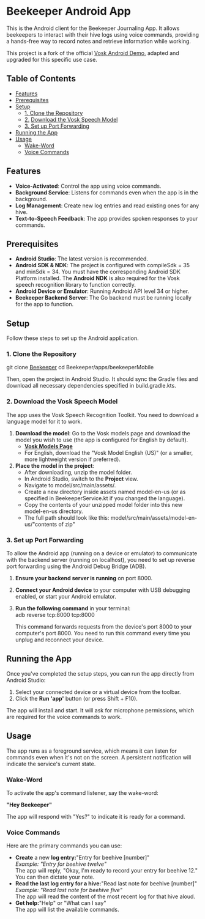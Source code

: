 # **Beekeeper Android App**

This is the Android client for the Beekeeper Journaling App. It allows beekeepers to interact with their hive logs using voice commands, providing a hands-free way to record notes and retrieve information while working.

This project is a fork of the official [Vosk Android Demo](https://github.com/alphacep/vosk-android-demo), adapted and upgraded for this specific use case.

## **Table of Contents**

* [Features](#bookmark=id.gne23h99x2ji)  
* [Prerequisites](#bookmark=id.ym3rzpvu0epi)  
* [Setup](#bookmark=id.qctlh42avniu)  
  * [1\. Clone the Repository](#bookmark=id.eavrm0jutald)  
  * [2\.](#bookmark=id.42xgau13yics) [Download the Vosk Speech Model](#bookmark=id.42xgau13yics)  
  * [3\. Set up Port Forwarding](#bookmark=id.uqg5b2diwet7)  
* [Running the App](#bookmark=id.fin5bztmhcye)  
* [Usage](#bookmark=id.xij2cvdra0j0)  
  * [Wake-Word](#bookmark=id.4be6xbleqmet)  
  * [Voice Commands](#bookmark=id.ogmuc4tftn5q)

## **Features**

* **Voice-Activated**: Control the app using voice commands.  
* **Background Service**: Listens for commands even when the app is in the background.  
* **Log Management**: Create new log entries and read existing ones for any hive.  
* **Text-to-Speech Feedback**: The app provides spoken responses to your commands.

## **Prerequisites**

* **Android Studio**: The latest version is recommended.  
* **Android SDK & NDK**: The project is configured with compileSdk \= 35 and minSdk \= 34\. You must have the corresponding Android SDK Platform installed. The **Android NDK** is also required for the Vosk speech recognition library to function correctly.  
* **Android Device or Emulator**: Running Android API level 34 or higher.  
* **Beekeeper Backend Server**: The Go backend must be running locally for the app to function.

## **Setup**

Follow these steps to set up the Android application.

### **1\. Clone the Repository**

git clone [Beekeeper](https://github.com/Shraggen/Beekeeper)
cd Beekeeper/apps/beekeeperMobile

Then, open the project in Android Studio. It should sync the Gradle files and download all necessary dependencies specified in build.gradle.kts.

### **2\. Download the Vosk Speech Model**

The app uses the Vosk Speech Recognition Toolkit. You need to download a language model for it to work.

1. **Download the model**: Go to the Vosk models page and download the model you wish to use (the app is configured for English by default).  
   * [**Vosk Models Page**](https://alphacephei.com/vosk/models)  
   * For English, download the "Vosk Model English (US)" (or a smaller, more lightweight version if preferred).  
2. **Place the model in the project**:  
   * After downloading, unzip the model folder.  
   * In Android Studio, switch to the **Project** view.  
   * Navigate to model/src/main/assets/.  
   * Create a new directory inside assets named model-en-us (or as specified in BeekeeperService.kt if you changed the language).  
   * Copy the contents of your unzipped model folder into this new model-en-us directory.
   * The full path should look like this: model/src/main/assets/model-en-us/"contents of zip"

### **3\. Set up Port Forwarding**

To allow the Android app (running on a device or emulator) to communicate with the backend server (running on localhost), you need to set up reverse port forwarding using the Android Debug Bridge (ADB).

1. **Ensure your backend server is running** on port 8000\.  
2. **Connect your Android device** to your computer with USB debugging enabled, or start your Android emulator.  
3. **Run the following command** in your terminal:  
   adb reverse tcp:8000 tcp:8000

   This command forwards requests from the device's port 8000 to your computer's port 8000\. You need to run this command every time you unplug and reconnect your device.

## **Running the App**

Once you've completed the setup steps, you can run the app directly from Android Studio:

1. Select your connected device or a virtual device from the toolbar.  
2. Click the **Run 'app'** button (or press Shift \+ F10).

The app will install and start. It will ask for microphone permissions, which are required for the voice commands to work.

## **Usage**

The app runs as a foreground service, which means it can listen for commands even when it's not on the screen. A persistent notification will indicate the service's current state.

### **Wake-Word**

To activate the app's command listener, say the wake-word:

**"Hey Beekeeper"**

The app will respond with "Yes?" to indicate it is ready for a command.

### **Voice Commands**

Here are the primary commands you can use:

* **Create** a new **log entry:**"Entry for beehive \[number\]"  
  *Example: "Entry for beehive twelve"*  
  The app will reply, "Okay, I'm ready to record your entry for beehive 12." You can then dictate your note.  
* **Read the last log entry for a hive:**"Read last note for beehive \[number\]"  
  *Example: "Read last note for beehive five"*  
  The app will read the content of the most recent log for that hive aloud.  
* **Get help:**"Help" or "What can I say"  
  The app will list the available commands.